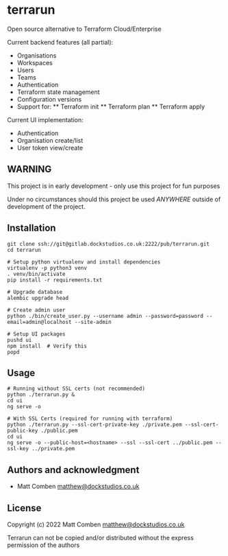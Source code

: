 # terrarun

Open source alternative to Terraform Cloud/Enterprise

Current backend features (all partial):

 * Organisations
 * Workspaces
 * Users
 * Teams
 * Authentication
 * Terraform state management
 * Configuration versions
 * Support for:
 ** Terraform init
 ** Terraform plan
 ** Terraform apply

Current UI implementation:
 * Authentication
 * Organisation create/list
 * User token view/create

## WARNING

This project is in early development - only use this project for fun purposes

Under no circumstances should this project be used _ANYWHERE_ outside of development of the project.

## Installation

    git clone ssh://git@gitlab.dockstudios.co.uk:2222/pub/terrarun.git
    cd terrarun
    
    # Setup python virtualenv and install dependencies
    virtualenv -p python3 venv
    . venv/bin/activate
    pip install -r requirements.txt
    
    # Upgrade database
    alembic upgrade head
    
    # Create admin user
    python ./bin/create_user.py --username admin --password=password --email=admin@localhost --site-admin                   
    
    # Setup UI packages
    pushd ui
    npm install  # Verify this
    popd

## Usage

    # Running without SSL certs (not recommended)
    python ./terrarun.py &
    cd ui
    ng serve -o

    # With SSL Certs (required for running with terraform)
    python ./terrarun.py --ssl-cert-private-key ./private.pem --ssl-cert-public-key ./public.pem
    cd ui
    ng serve -o --public-host=<hostname> --ssl --ssl-cert ../public.pem --ssl-key ../private.pem
    


## Authors and acknowledgment

 * Matt Comben <matthew@dockstudios.co.uk>

## License

Copyright (c) 2022 Matt Comben <matthew@dockstudios.co.uk>

Terrarun can not be copied and/or distributed without the express
permission of the authors

